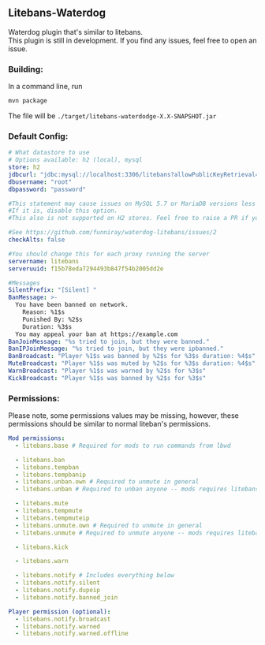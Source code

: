 ## Litebans-Waterdog  
  
Waterdog plugin that's similar to litebans.  
This plugin is still in development. If you find any issues, feel free to open an issue.  
  
### Building:  
In a command line, run
```bash
mvn package
```  
The file will be `./target/litebans-waterdodge-X.X-SNAPSHOT.jar`  
  
### Default Config:  
```yaml
# What datastore to use
# Options available: h2 (local), mysql
store: h2
jdbcurl: "jdbc:mysql://localhost:3306/litebans?allowPublicKeyRetrieval=true"
dbusername: "root"
dbpassword: "password"

#This statement may cause issues on MySQL 5.7 or MariaDB versions less than 10.2.2
#If it is, disable this option.
#This also is not supported on H2 stores. Feel free to raise a PR if you want this feature.

#See https://github.com/funniray/waterdog-litebans/issues/2
checkAlts: false

#You should change this for each proxy running the server
servername: litebans
serveruuid: f15b78eda7294493b847f54b2005dd2e

#Messages
SilentPrefix: "[Silent] "
BanMessage: >-
  You have been banned on network.
    Reason: %1$s
    Punished By: %2$s
    Duration: %3$s
  You may appeal your ban at https://example.com
BanJoinMessage: "%s tried to join, but they were banned."
BanIPJoinMessage: "%s tried to join, but they were ipbanned."
BanBroadcast: "Player %1$s was banned by %2$s for %3$s duration: %4$s"
MuteBroadcast: "Player %1$s was muted by %2$s for %3$s duration: %4$s"
WarnBroadcast: "Player %1$s was warned by %2$s for %3$s"
KickBroadcast: "Player %1$s was banned by %2$s for %3$s"
```
### Permissions:  
Please note, some permissions values may be missing, however, these permissions should be similar to normal liteban's permissions.
```yaml
Mod permissions:
  - litebans.base # Required for mods to run commands from lbwd

  - litebans.ban
  - litebans.tempban
  - litebans.tempbanip
  - litebans.unban.own # Required to unmute in general
  - litebans.unban # Required to unban anyone -- mods requires litebans.unban.own still!

  - litebans.mute
  - litebans.tempmute
  - litebans.tempmuteip
  - litebans.unmute.own # Required to unmute in general
  - litebans.unmute # Required to unmute anyone -- mods requires litebans.unmute.own still!

  - litebans.kick

  - litebans.warn

  - litebans.notify # Includes everything below
  - litebans.notify.silent
  - litebans.notify.dupeip
  - litebans.notify.banned_join

Player permission (optional):
  - litebans.notify.broadcast
  - litebans.notify.warned
  - litebans.notify.warned.offline
```